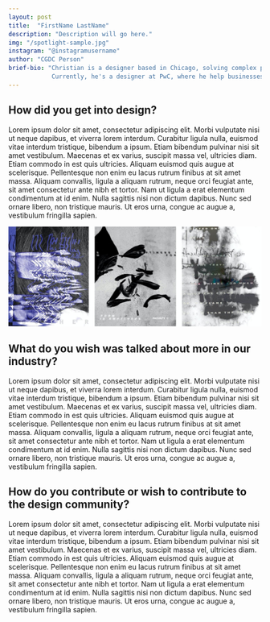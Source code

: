 ```yaml
---
layout: post
title:  "FirstName LastName"
description: "Description will go here."
img: "/spotlight-sample.jpg"
instagram: "@instagramusername"
author: "CGDC Person"
brief-bio: "Christian is a designer based in Chicago, solving complex problems through empathy & creativity.
            Currently, he's a designer at PwC, where he help businesses align their vision through digital experiences. He work closely with strategists, developers, and designers, to define, research, design, iterate, and develop products. He also leads Diversity & Inclusion initiatives that foster inclusion within corporate culture and the design process. In addition, he's devoted to both the theory and practice of graphic design and founded the Chicago Graphic Design Club as a result."
---
```


## How did you get into design?


Lorem ipsum dolor sit amet, consectetur adipiscing elit. Morbi vulputate nisi ut neque dapibus, et viverra lorem interdum. Curabitur ligula nulla, euismod vitae interdum tristique, bibendum a ipsum. Etiam bibendum pulvinar nisi sit amet vestibulum. Maecenas et ex varius, suscipit massa vel, ultricies diam. Etiam commodo in est quis ultricies. Aliquam euismod quis augue at scelerisque. Pellentesque non enim eu lacus rutrum finibus at sit amet massa. Aliquam convallis, ligula a aliquam rutrum, neque orci feugiat ante, sit amet consectetur ante nibh et tortor. Nam ut ligula a erat elementum condimentum at id enim. Nulla sagittis nisi non dictum dapibus. Nunc sed ornare libero, non tristique mauris. Ut eros urna, congue ac augue a, vestibulum fringilla sapien.

![My helpful screenshot](/assets/images/spotlight/christian/spotlight-image.jpg)


## What do you wish was talked about more in our industry?


Lorem ipsum dolor sit amet, consectetur adipiscing elit. Morbi vulputate nisi ut neque dapibus, et viverra lorem interdum. Curabitur ligula nulla, euismod vitae interdum tristique, bibendum a ipsum. Etiam bibendum pulvinar nisi sit amet vestibulum. Maecenas et ex varius, suscipit massa vel, ultricies diam. Etiam commodo in est quis ultricies. Aliquam euismod quis augue at scelerisque. Pellentesque non enim eu lacus rutrum finibus at sit amet massa. Aliquam convallis, ligula a aliquam rutrum, neque orci feugiat ante, sit amet consectetur ante nibh et tortor. Nam ut ligula a erat elementum condimentum at id enim. Nulla sagittis nisi non dictum dapibus. Nunc sed ornare libero, non tristique mauris. Ut eros urna, congue ac augue a, vestibulum fringilla sapien.



## How do you contribute or wish to contribute to the design community?


Lorem ipsum dolor sit amet, consectetur adipiscing elit. Morbi vulputate nisi ut neque dapibus, et viverra lorem interdum. Curabitur ligula nulla, euismod vitae interdum tristique, bibendum a ipsum. Etiam bibendum pulvinar nisi sit amet vestibulum. Maecenas et ex varius, suscipit massa vel, ultricies diam. Etiam commodo in est quis ultricies. Aliquam euismod quis augue at scelerisque. Pellentesque non enim eu lacus rutrum finibus at sit amet massa. Aliquam convallis, ligula a aliquam rutrum, neque orci feugiat ante, sit amet consectetur ante nibh et tortor. Nam ut ligula a erat elementum condimentum at id enim. Nulla sagittis nisi non dictum dapibus. Nunc sed ornare libero, non tristique mauris. Ut eros urna, congue ac augue a, vestibulum fringilla sapien.




